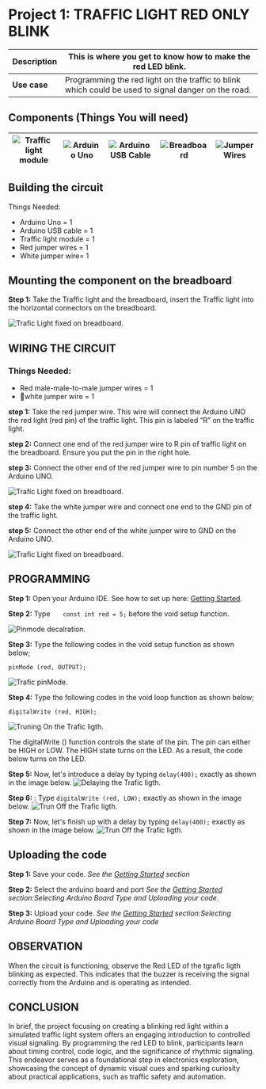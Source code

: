 # Project 1: TRAFFIC LIGHT RED ONLY BLINK

| **Description** | This is where you get to know how to make the red LED blink.                                        |
| --------------- | --------------------------------------------------------------------------------------------------- |
| **Use case**    | Programming the red light on the traffic to blink which could be used to signal danger on the road. |

## Components (Things You will need)

| ![Traffic light module ](../../assets/components/trafficmodule.png) | ![Arduino Uno](../../assets/components/arduino.png) | ![Arduino USB Cable](../../assets/components/USB_Cable.png) | ![Breadboard](../../assets/components/breadboard.png) | ![Jumper Wires](../../assets/components/jump_wire.png) |
| ------------------------------------------------------------------- | --------------------------------------------------- | ----------------------------------------------------------- | ----------------------------------------------------- | ------------------------------------------------------ |

## Building the circuit

Things Needed:

- Arduino Uno = 1
- Arduino USB cable = 1
- Traffic light module = 1
- Red jumper wires = 1
- White jumper wire= 1

## Mounting the component on the breadboard

**Step 1:** Take the Traffic light and the breadboard, insert the Traffic light into the horizontal connectors on the breadboard.

![Trafic Light fixed on breadboard](../../assets/1.0/Traffic%20Light%20Module/Traffic%20Light%20Red%20On/Trafic%20Light%20image%201.png).

## WIRING THE CIRCUIT

### Things Needed:

- Red male-male-to-male jumper wires = 1
- white jumper wire = 1

**step 1:** Take the red jumper wire. This wire will connect the Arduino UNO the red light (red pin) of the traffic light. This pin is labeled “R” on the traffic light.

**step 2:** Connect one end of the red jumper wire to R pin of traffic light on the breadboard. Ensure you put the pin in the right hole.

**step 3:** Connect the other end of the red jumper wire to pin number 5 on the Arduino UNO.

![Trafic Light fixed on breadboard](../../assets/1.0/Traffic%20Light%20Module/Traffic%20Light%20Red%20On/Traffic%20Ligth%20image%202.png).

**step 4:** Take the white jumper wire and connect one end to the GND pin of the traffic light.

**step 5:** Connect the other end of the white jumper wire to GND on the Arduino UNO.

![Trafic Light fixed on breadboard](../../assets/1.0/Traffic%20Light%20Module/Traffic%20Light%20Red%20On/Traffic%20Light%20image%203.png).

## PROGRAMMING

**Step 1:** Open your Arduino IDE. See how to set up here: [Getting Started](../../../../README.md#getting-started).

**Step 2:** Type `   const int red = 5;` before the void setup function.

![Pinmode decalration](../../assets/1.0/Traffic%20Light%20Module/Traffic%20Light%20Red%20On/trafic%20code%201.png).

**Step 3:** Type the following codes in the void setup function as shown below;

```
pinMode (red, OUTPUT);
```

![Trafic pinMode](../../assets/1.0/Traffic%20Light%20Module/Traffic%20Light%20Red%20On/trafic%20code%202.png).

**Step 4:** Type the following codes in the void loop function as shown below;

```
digitalWrite (red, HIGH);
```

![Truning On the Trafic ligth ](../../assets/1.0/Traffic%20Light%20Module/Traffic%20Light%20Red%20On/trafic%20code%204.png).

The digitalWrite () function controls the state of the pin. The pin can either be HIGH or LOW. The HIGH state turns on the LED. As a result, the code below turns on the LED.

**Step 5:** Now, let's introduce a delay by typing `delay(400);` exactly as shown in the image below.
![Delaying the Trafic ligth ](../../assets/1.0/Traffic%20Light%20Module/Traffic%20Light%20Red%20On/trafic%20ligth%20code%205.png).

**Step 6:** : Type `digitalWrite (red, LOW);` exactly as shown in the image below.
![Trun Off the Trafic ligth ](../../assets/1.0/Traffic%20Light%20Module/Traffic%20Light%20Red%20On/trafic%20ligth%20code%206.png).

**Step 7:** Now, let's finish up with a delay by typing `delay(400);` exactly as shown in the image below.
![Trun Off the Trafic ligth ](../../assets/1.0/Traffic%20Light%20Module/Traffic%20Light%20Red%20On/trafic%20code%206.png).

## Uploading the code

**Step 1:** Save your code. _See the [Getting Started](../../../../README.md#getting-started) section_

**Step 2:** Select the arduino board and port _See the [Getting Started](../../../../README.md#getting-started) section:Selecting Arduino Board Type and Uploading your code_.

**Step 3:** Upload your code. _See the [Getting Started](../../../../README.md#getting-started) section:Selecting Arduino Board Type and Uploading your code_

## OBSERVATION

When the circuit is functioning, observe the Red LED of the tgrafic ligth blinking as expected. This indicates that the buzzer is receiving the signal correctly from the Arduino and is operating as intended.

## CONCLUSION

In brief, the project focusing on creating a blinking red light within a simulated traffic light system offers an engaging introduction to controlled visual signaling. By programming the red LED to blink, participants learn about timing control, code logic, and the significance of rhythmic signaling. This endeavor serves as a foundational step in electronics exploration, showcasing the concept of dynamic visual cues and sparking curiosity about practical applications, such as traffic safety and automation.

